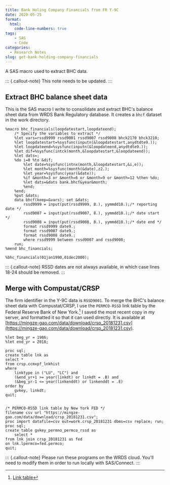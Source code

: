 ```yaml
---
title: Bank Holing Company Financials from FR Y-9C
date: 2020-05-25
format:
  html:
    code-line-numbers: true
tags:
    - SAS
    - Code
categories:
  - Research Notes
slug: get-bank-holding-company-financials
---
```


A SAS macro used to extract BHC data.

::: {.callout-note}
This note needs to be updated.
:::

<!-- more -->

## Extract BHC balance sheet data

This is the SAS macro I write to consolidate and extract BHC's balance sheet
data from WRDS Bank Regulatory database. It creates a `bhcf` dataset in the work
directory.

```sas
%macro bhc_financials(loopdatestart,loopdateend);
    /* Specify the variables to extract */
    %let vars=rssd9999 rssd9001 rssd9007 rssd9008 bhck2170 bhck3210;
    %let loopdatestart=%sysfunc(inputn(&loopdatestart,anydtdte9.));
    %let loopdateend=%sysfunc(inputn(&loopdateend,anydtdte9.));
    %let dif=%sysfunc(intck(month,&loopdatestart,&loopdateend));
    %let dats=;
    %do i=0 %to &dif;
        %let date=%sysfunc(intnx(month,&loopdatestart,&i,e));
        %let month=%sysfunc(month(&date),z2.);
        %let year=%sysfunc(year(&date));
        %if &month=3 or &month=6 or &month=9 or &month=12 %then %do;
        %let dats=&dats bank.bhcf&year&month;
        %end;
    %end;
    %put &dats;
    data bhcf(keep=&vars); set &dats; 
        rssd9999 = input(put(rssd9999, 8.), yymmdd10.);/* reporting date */
        rssd9007 = input(put(rssd9007, 8.), yymmdd10.);/* date start */
        rssd9008 = input(put(rssd9008, 8.), yymmdd10.);/* date end */
        format rssd9999 date9.;
        format rssd9007 date9.;
        format rssd9008 date9.;
        where rssd9999 between rssd9007 and rssd9008;
    run;
%mend bhc_financials;

%bhc_financials(01jan1990,01dec2000);
```

::: {.callout-note}
RSSD dates are not always available, in which case lines 18-24 should be removed.
:::

## Merge with Compustat/CRSP

The firm identifier in the Y-9C data is `RSSD9001`. To merge the BHC's balance
sheet data with Compustat/CRSP, I use the `PERMCO-RSSD` link table by the
Federal Reserve Bank of New York.[^1] I saved the most recent copy in my server,
and formatted it so that it can used directly. It is available at
[https://mingze-gao.com/data/download/crsp_20181231.csv](https://mingze-gao.com/data/download/crsp_20181231.csv).

[^1]: [Link table](https://www.newyorkfed.org/research/banking_research/datasets.html)

```sas
%let beg_yr = 1986;
%let end_yr = 2018;

proc sql;
create table lnk as
select *
from crsp.ccmxpf_lnkhist
where
    linktype in ("LU", "LC") and
    (&end_yr+1 >= year(linkdt) or linkdt = .B) and 
    (&beg_yr-1 <= year(linkenddt) or linkenddt = .E)
order by 
    gvkey, linkdt;
quit;


/* PERMCO-RSSD link table by New York FED */
filename csv url "https://mingze-gao.com/data/download/crsp_20181231.csv";
proc import datafile=csv out=work.crsp_20181231 dbms=csv replace; run;
proc sql;
create table gvkey_permno_permco_rssd as 
    select *
from lnk join crsp_20181231 as fed
on lnk.lpermco=fed.permco;
quit;
```

::: {.callout-note}
Please run these programs on the WRDS cloud. You'll need to modify them
in order to run locally with SAS/Connect.
:::
